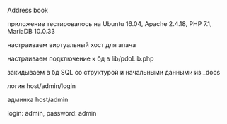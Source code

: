﻿Address book

приложение тестировалось на Ubuntu 16.04, Apache 2.4.18, PHP 7.1, MariaDB 10.0.33

настраиваем виртуальный хост для апача

настраиваем подключение к бд в lib/pdoLib.php

закидываем в бд SQL со структурой и начальными данными из _docs

логин host/admin/login

админка host/admin

login: admin, password: admin